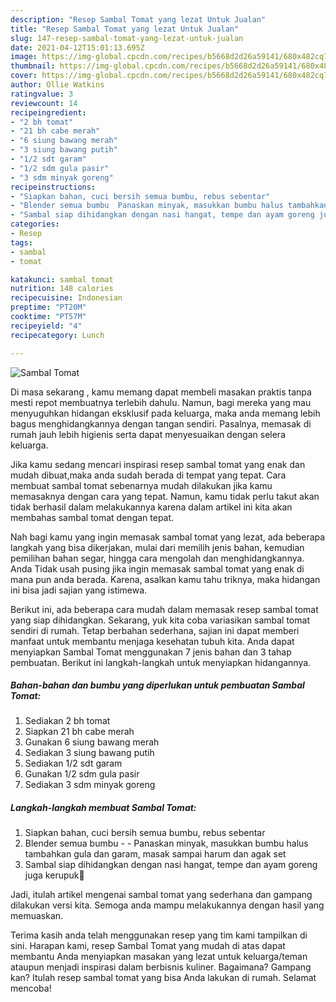 ```yaml
---
description: "Resep Sambal Tomat yang lezat Untuk Jualan"
title: "Resep Sambal Tomat yang lezat Untuk Jualan"
slug: 147-resep-sambal-tomat-yang-lezat-untuk-jualan
date: 2021-04-12T15:01:13.695Z
image: https://img-global.cpcdn.com/recipes/b5668d2d26a59141/680x482cq70/sambal-tomat-foto-resep-utama.jpg
thumbnail: https://img-global.cpcdn.com/recipes/b5668d2d26a59141/680x482cq70/sambal-tomat-foto-resep-utama.jpg
cover: https://img-global.cpcdn.com/recipes/b5668d2d26a59141/680x482cq70/sambal-tomat-foto-resep-utama.jpg
author: Ollie Watkins
ratingvalue: 3
reviewcount: 14
recipeingredient:
- "2 bh tomat"
- "21 bh cabe merah"
- "6 siung bawang merah"
- "3 siung bawang putih"
- "1/2 sdt garam"
- "1/2 sdm gula pasir"
- "3 sdm minyak goreng"
recipeinstructions:
- "Siapkan bahan, cuci bersih semua bumbu, rebus sebentar"
- "Blender semua bumbu  Panaskan minyak, masukkan bumbu halus tambahkan gula dan garam, masak sampai harum dan agak set"
- "Sambal siap dihidangkan dengan nasi hangat, tempe dan ayam goreng juga kerupuk🤭"
categories:
- Resep
tags:
- sambal
- tomat

katakunci: sambal tomat 
nutrition: 148 calories
recipecuisine: Indonesian
preptime: "PT20M"
cooktime: "PT57M"
recipeyield: "4"
recipecategory: Lunch

---
```



![Sambal Tomat](https://img-global.cpcdn.com/recipes/b5668d2d26a59141/680x482cq70/sambal-tomat-foto-resep-utama.jpg)

Di masa  sekarang , kamu memang dapat membeli masakan praktis tanpa mesti repot membuatnya terlebih dahulu. Namun, bagi mereka yang mau menyuguhkan hidangan eksklusif pada keluarga, maka anda memang lebih bagus menghidangkannya dengan tangan sendiri. Pasalnya, memasak di rumah jauh lebih higienis serta dapat menyesuaikan dengan selera keluarga.

Jika kamu sedang mencari inspirasi resep sambal tomat yang enak dan mudah dibuat,maka anda sudah berada di tempat yang tepat. Cara membuat sambal tomat  sebenarnya mudah dilakukan jika kamu memasaknya dengan cara yang tepat. Namun, kamu tidak perlu takut akan tidak berhasil dalam melakukannya 
karena dalam artikel ini kita akan membahas sambal tomat dengan tepat.  



Nah bagi kamu yang ingin memasak sambal tomat yang lezat, ada beberapa langkah yang bisa dikerjakan, mulai dari memilih jenis bahan, kemudian pemilihan bahan segar, hingga cara mengolah dan menghidangkannya. Anda Tidak usah pusing jika ingin memasak sambal tomat yang enak di mana pun anda berada. Karena, asalkan kamu  tahu triknya, maka hidangan ini bisa jadi sajian yang istimewa.

Berikut ini, ada beberapa cara mudah dalam memasak resep sambal tomat yang siap dihidangkan. Sekarang, yuk kita coba variasikan sambal tomat sendiri di rumah. Tetap berbahan sederhana, sajian ini dapat memberi manfaat untuk membantu menjaga kesehatan tubuh kita. Anda dapat menyiapkan Sambal Tomat menggunakan 7 jenis bahan dan 3 tahap pembuatan. Berikut ini langkah-langkah untuk menyiapkan hidangannya.

<!--inarticleads1-->

##### Bahan-bahan dan bumbu yang diperlukan untuk pembuatan Sambal Tomat:

1. Sediakan 2 bh tomat
1. Siapkan 21 bh cabe merah
1. Gunakan 6 siung bawang merah
1. Sediakan 3 siung bawang putih
1. Sediakan 1/2 sdt garam
1. Gunakan 1/2 sdm gula pasir
1. Sediakan 3 sdm minyak goreng




<!--inarticleads2-->

##### Langkah-langkah membuat Sambal Tomat:

1. Siapkan bahan, cuci bersih semua bumbu, rebus sebentar
1. Blender semua bumbu -  - Panaskan minyak, masukkan bumbu halus tambahkan gula dan garam, masak sampai harum dan agak set
1. Sambal siap dihidangkan dengan nasi hangat, tempe dan ayam goreng juga kerupuk🤭




Jadi, itulah artikel mengenai  sambal tomat  yang sederhana dan gampang dilakukan versi kita. Semoga anda mampu melakukannya dengan hasil yang memuaskan. 

Terima kasih anda telah menggunakan resep yang tim kami tampilkan di sini. Harapan kami, resep  Sambal Tomat yang mudah di atas dapat membantu Anda menyiapkan masakan yang lezat untuk keluarga/teman ataupun menjadi inspirasi dalam berbisnis kuliner. Bagaimana? Gampang kan? Itulah resep sambal tomat yang bisa Anda lakukan di rumah. Selamat mencoba!

